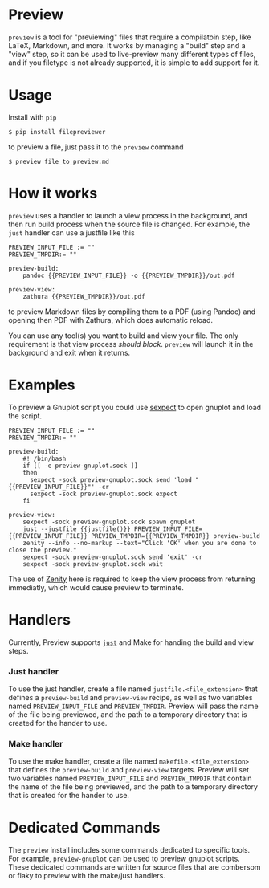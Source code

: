 # Preview

`preview` is a tool for "previewing" files that require a compilatoin step, like LaTeX, Markdown, and more.
It works by managing a "build" step and a "view" step, so it can be used to live-preview many different types of files, and if you
filetype is not already supported, it is simple to add support for it.

# Usage

Install with `pip`

```
$ pip install filepreviewer
```

to preview a file, just pass it to the `preview` command

```
$ preview file_to_preview.md
```

# How it works

`preview` uses a handler to launch a view process in the background, and then run
build process when the source file is changed. For example, the `just` handler can
use a justfile like this

<!---begin
type = "file include"
filename = "doc/examples/justfile.md"
code-fence = true
code-fence-lang = "make"
--->
```make
PREVIEW_INPUT_FILE := ""
PREVIEW_TMPDIR:= ""

preview-build:
    pandoc {{PREVIEW_INPUT_FILE}} -o {{PREVIEW_TMPDIR}}/out.pdf

preview-view:
    zathura {{PREVIEW_TMPDIR}}/out.pdf

```
<!---
end--->
to preview Markdown files by compiling them to a PDF (using Pandoc) and opening then PDF with Zathura, which does automatic reload.

You can use any tool(s) you want to build and view your file. The only requirement is that view process _should block_. `preview` will launch it in the background and exit when it returns.

# Examples

To preview a Gnuplot script you could use [sexpect](https://github.com/clarkwang/sexpect) to open gnuplot and load the script.

<!---begin
type = "file include"
filename = "doc/examples/justfile.gnuplot"
code-fence = true
code-fence-lang = "make"
--->
```make
PREVIEW_INPUT_FILE := ""
PREVIEW_TMPDIR:= ""

preview-build:
    #! /bin/bash
    if [[ -e preview-gnuplot.sock ]]
    then
      sexpect -sock preview-gnuplot.sock send 'load "{{PREVIEW_INPUT_FILE}}"' -cr
      sexpect -sock preview-gnuplot.sock expect
    fi

preview-view:
    sexpect -sock preview-gnuplot.sock spawn gnuplot
    just --justfile {{justfile()}} PREVIEW_INPUT_FILE={{PREVIEW_INPUT_FILE}} PREVIEW_TMPDIR={{PREVIEW_TMPDIR}} preview-build
    zenity --info --no-markup --text="Click 'OK' when you are done to close the preview."
    sexpect -sock preview-gnuplot.sock send 'exit' -cr
    sexpect -sock preview-gnuplot.sock wait
```
<!---
end--->

The use of [Zenity](https://help.gnome.org/users/zenity/stable/) here is
required to keep the view process from returning immediatly, which would cause
preview to terminate.

# Handlers

Currently, Preview supports [`just`](https://help.gnome.org/users/zenity/stable/) and
Make for handing the build and view steps.

### Just handler

To use the just handler, create a file named `justfile.<file_extension>` that defines
a `preview-build` and `preview-view` recipe, as well as two variables named `PREVIEW_INPUT_FILE` and `PREVIEW_TMPDIR`. Preview will pass the name of the file being previewed, and the path to a temporary directory that is created for the hander to use.

### Make handler

To use the make handler, create a file named `makefile.<file_extension>` that
defines the `preview-build` and `preview-view` targets. Preview will set two variables
named `PREVIEW_INPUT_FILE` and `PREVIEW_TMPDIR` that contain the name of the file being previewed, and the path to a temporary directory that is created for the hander to use.

# Dedicated Commands

The `preview` install includes some commands dedicated to specific tools. For example, `preview-gnuplot` can be used to preview gnuplot scripts. These dedicated commands are written for source files that are combersom or flaky to preview with the make/just handlers.
